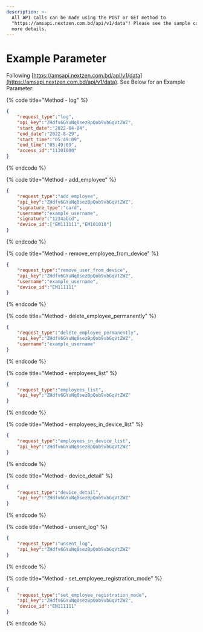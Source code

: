 ```yaml
---
description: >-
  All API calls can be made using the POST or GET method to
  "https://amsapi.nextzen.com.bd/api/v1/data"! Please see the sample code for
  more details.
---
```


# Example Parameter

Following [https://amsapi.nextzen.com.bd/api/v1/data](https://amsapi.nextzen.com.bd/api/v1/data).  See Below for an Example Parameter:&#x20;

{% code title="Method - log" %}
```json
{
    "request_type":"log", 
    "api_key":"ZHdfv6GYuNq0sezBpQob9vbGqVtZWZ",
    "start_date":"2022-04-04",
    "end_date":"2022-8-29",
    "start_time":"05:49:09",
    "end_time":"05:49:09",
    "access_id":"11301000"
}
```
{% endcode %}

{% code title="Method - add_employee" %}
```json
{
    "request_type":"add_employee", 
    "api_key":"ZHdfv6GYuNq0sezBpQob9vbGqVtZWZ",
    "signature_type":"card", 
    "username":"example_username", 
    "signature":"1234abcd", 
    "device_id":["EM111111","EM101010"] 
}
```
{% endcode %}

{% code title="Method - remove_employee_from_device" %}
```json
{
    "request_type":"remove_user_from_device", 
    "api_key":"ZHdfv6GYuNq0sezBpQob9vbGqVtZWZ",
    "username":"example_username",
    "device_id":"EM111111" 
}
```
{% endcode %}

{% code title="Method - delete_employee_permanently" %}
```json
{
    "request_type":"delete_employee_permanently", 
    "api_key":"ZHdfv6GYuNq0sezBpQob9vbGqVtZWZ",
    "username":"example_username"
}
```
{% endcode %}

{% code title="Method - employees_list" %}
```json
{
    "request_type":"employees_list", 
    "api_key":"ZHdfv6GYuNq0sezBpQob9vbGqVtZWZ"
}
```
{% endcode %}

{% code title="Method - employees_in_device_list" %}
```json
{
    "request_type":"employees_in_device_list", 
    "api_key":"ZHdfv6GYuNq0sezBpQob9vbGqVtZWZ"
}
```
{% endcode %}

{% code title="Method - device_detail" %}
```json
{
    "request_type":"device_detail", 
    "api_key":"ZHdfv6GYuNq0sezBpQob9vbGqVtZWZ"
}
```
{% endcode %}

{% code title="Method - unsent_log" %}
```json
{
    "request_type":"unsent_log", 
    "api_key":"ZHdfv6GYuNq0sezBpQob9vbGqVtZWZ"
}
```
{% endcode %}

{% code title="Method - set_employee_registration_mode" %}
```json
{
    "request_type":"set_employee_registration_mode", 
    "api_key":"ZHdfv6GYuNq0sezBpQob9vbGqVtZWZ",
    "device_id":"EM111111"
}
```
{% endcode %}
